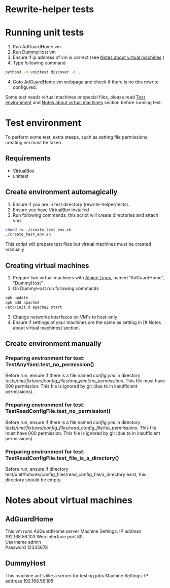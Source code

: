 # Rewrite-helper tests

# Running unit tests
1. Run AdGuardHome vm 
2. Run DummyHost vm
3. Ensure if ip address of vm is correct (see [Notes about virtual machines](#Notesaboutvirtualmachines) )
4. Type following command
```bash
python3 -m unittest discover -t .
```
4. Goto [AdGuardHome vm](http://192.168.56.103/#dns_rewrites) webpage and check if there is no dns rewrite configured.

Some test needs virtual machines or special files, please read [Test environment](#Testenvironment) and 
[Notes about virtual machines](#Notesaboutvirtualmachines) section before 
running test.  


# Test environment
To perform some test, extra steeps, such as setting file permissions, creating vm  must be taken. 

## Requirements
- [VirtualBox](https://www.virtualbox.org/)
- unittest

## Create environment automagically
1. Ensure if you are in test directory (rewrite-helper/tests).
2. Ensure you have VirtualBox installed
3. Run following commands, this script will create directories and attach vms
```bash
chmod +x ./create_test_env.sh
./create_test_env.sh
```
This script will prepare test files but virtual machines must be created manually
## Creating virtual machines
1. Prepare two virtual machines with [Alpine Linux](https://alpinelinux.org/), named "AdGuardHome", "DummyHost"
2. On DummyHost run following commands
```sh
apk update 
apk add apache2
/etc/init.d apache2 start
```
3. Change networks interfaces on VM's to host-only
4. Ensure if settings of your machines are the same as setting in [# Notes about virtual machines] section.
## Create environment manually
### Preparing environment for test: TestAnyYaml.test_no_permission()
Before run, ensure if there is a file named *config.yml* in directory *tests/unit/fixtures/config_files/any_yaml/no_permissions*.
This file must have 000 permission. This file is ignored by git (due to in insufficient permissions).

### Preparing environment for test: TestReadConfigFile.test_no_permission()
Before run, ensure if there is a file named *config.yml* in directory *tests/unit/fixtures/config_files/read_config_file/no_permissions*.
This file must have 000 permission. This file is ignored by git (due to in insufficient permissions).

### Preparing environment for test: TestReadConfigFile.test_file_is_a_directory()
Before run, ensure if directory test/unit/fixtures/config_files/read_config_file/a_directory exist, this directory should be empty.

# Notes about virtual machines
## AdGuardHome 
This vm runs AdGuardHome server
Machine Settings:
    IP address 192.168.56.103
    Web interface port 80  
    Username admin  
    Password 12345678
## DummyHost
This machine act's like a server for testing jobs
Machine Settings:
    IP address 192.168.56.105
